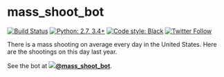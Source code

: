 # mass_shoot_bot

[![Build Status](https://travis-ci.org/hugovk/mass_shoot_bot.svg?branch=master)](https://travis-ci.org/hugovk/mass_shoot_bot)
[![Python: 2.7, 3.4+](https://img.shields.io/badge/python-2.7,_3.4+-blue.svg)](https://www.python.org/downloads/)
[![Code style: Black](https://img.shields.io/badge/code%20style-black-000000.svg)](https://github.com/psf/black)
[![Twitter Follow](https://img.shields.io/twitter/follow/mass_shoot_bot.svg?label=Follow&style=social)](https://twitter.com/mass_shoot_bot)

There is a mass shooting on average every day in the United States. Here are the shootings on this day last year.

See the bot at **[![](https://abs.twimg.com/favicons/favicon.ico)@mass_shoot_bot](https://twitter.com/mass_shoot_bot)**.
